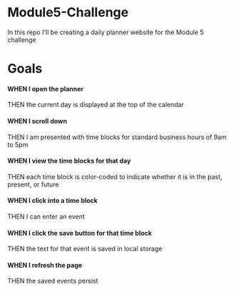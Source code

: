# Module5-Challenge
In this repo I'll be creating a daily planner website for the Module 5 challenge
# Goals
#### WHEN I open the planner
THEN the current day is displayed at the top of the calendar
#### WHEN I scroll down
THEN I am presented with time blocks for standard business hours of 9am to 5pm
#### WHEN I view the time blocks for that day
THEN each time block is color-coded to indicate whether it is in the past, present, or future
#### WHEN I click into a time block
THEN I can enter an event
#### WHEN I click the save button for that time block
THEN the text for that event is saved in local storage
#### WHEN I refresh the page
THEN the saved events persist
